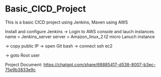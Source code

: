 # Basic_CICD_Project
This is a basic CICD project using Jenkins, Maven using AWS


Install and configure Jenkins
-> Login to AWS console and lauch instances name = Jenkins_server server = Amazon_linux_2 t2 micro Lanuch instance

-> copy public IP -> open Git bash -> connect ssh ec2

-> goto Root user


Project Document:
https://chatgpt.com/share/68885417-d538-8007-b3ec-75e9b3833e9c
